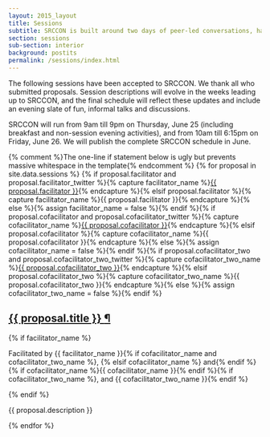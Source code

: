 ```yaml
---
layout: 2015_layout
title: Sessions
subtitle: SRCCON is built around two days of peer-led conversations, hands-on workshops, and skillshares.
section: sessions
sub-section: interior
background: postits
permalink: /sessions/index.html
---
```


The following sessions have been accepted to SRCCON. We thank all who submitted proposals. Session descriptions will evolve in the weeks leading up to SRCCON, and the final schedule will reflect these updates and include an evening slate of fun, informal talks and discussions.

SRCCON will run from 9am till 9pm on Thursday, June 25 (including breakfast and non-session evening activities), and from 10am till 6:15pm on Friday, June 26. We will publish the complete SRCCON schedule in June.

<div class="session-proposal-list">{% comment %}The one-line if statement below is ugly but prevents massive whitespace in the template{% endcomment %}
{% for proposal in site.data.sessions %}
    {% if proposal.facilitator and proposal.facilitator_twitter %}{% capture facilitator_name %}<a href="https://twitter.com/{{ proposal.facilitator_twitter }}">{{ proposal.facilitator }}</a>{% endcapture %}{% elsif proposal.facilitator %}{% capture facilitator_name %}{{ proposal.facilitator }}{% endcapture %}{% else %}{% assign facilitator_name = false %}{% endif %}{% if proposal.cofacilitator and proposal.cofacilitator_twitter %}{% capture cofacilitator_name %}<a href="https://twitter.com/{{ proposal.cofacilitator_twitter }}">{{ proposal.cofacilitator }}</a>{% endcapture %}{% elsif proposal.cofacilitator %}{% capture cofacilitator_name %}{{ proposal.cofacilitator }}{% endcapture %}{% else %}{% assign cofacilitator_name = false %}{% endif %}{% if proposal.cofacilitator_two and proposal.cofacilitator_two_twitter %}{% capture cofacilitator_two_name %}<a href="https://twitter.com/{{ proposal.cofacilitator_two_twitter }}">{{ proposal.cofacilitator_two }}</a>{% endcapture %}{% elsif proposal.cofacilitator_two %}{% capture cofacilitator_two_name %}{{ proposal.cofacilitator_two }}{% endcapture %}{% else %}{% assign cofacilitator_two_name = false %}{% endif %}
    <div class="session-proposal" id="proposal-{{ proposal.id }}">
        <h2 class="session-title"><a href="#proposal-{{ proposal.id }}">{{ proposal.title }} <span class="permalink">&para;</span></a></h2>
        {% if facilitator_name %}<p class="facilitator">Facilitated by {{ facilitator_name }}{% if cofacilitator_name and cofacilitator_two_name %}, {% elsif cofacilitator_name %} and{% endif %} {% if cofacilitator_name %}{{ cofacilitator_name }}{% endif %}{% if cofacilitator_two_name %}, and {{ cofacilitator_two_name }}{% endif %}</p>{% endif %}
        <p class="session-description">{{ proposal.description }}</p>
    </div>
{% endfor %}
</div>

<script src="https://cdnjs.cloudflare.com/ajax/libs/jquery/2.1.3/jquery.min.js"></script>
<script src="/media/js/listfilter.min.js"></script>
<script>
var filter = ListFilter({
    listContainer: '.session-proposal-list',
    filterItemClass: '.session-proposal'
});
</script>

